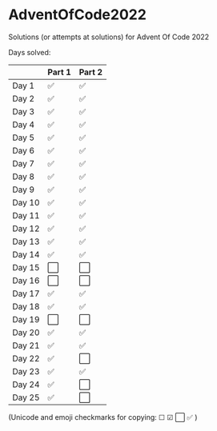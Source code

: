 # AdventOfCode2022
Solutions (or attempts at solutions) for Advent Of Code 2022


Days solved:

|      |Part 1|Part 2|
|------|-|-|
|Day  1|:white_check_mark:|:white_check_mark:|
|Day  2|:white_check_mark:|:white_check_mark:|
|Day  3|:white_check_mark:|:white_check_mark:|
|Day  4|:white_check_mark:|:white_check_mark:|
|Day  5|:white_check_mark:|:white_check_mark:|
|Day  6|:white_check_mark:|:white_check_mark:|
|Day  7|:white_check_mark:|:white_check_mark:|
|Day  8|:white_check_mark:|:white_check_mark:|
|Day  9|:white_check_mark:|:white_check_mark:|
|Day 10|:white_check_mark:|:white_check_mark:|
|Day 11|:white_check_mark:|:white_check_mark:|
|Day 12|:white_check_mark:|:white_check_mark:|
|Day 13|:white_check_mark:|:white_check_mark:|
|Day 14|:white_check_mark:|:white_check_mark:|
|Day 15|:white_large_square:|:white_large_square:|
|Day 16|:white_large_square:|:white_large_square:|
|Day 17|:white_check_mark:|:white_check_mark:|
|Day 18|:white_check_mark:|:white_check_mark:|
|Day 19|:white_large_square:|:white_large_square:|
|Day 20|:white_check_mark:|:white_check_mark:|
|Day 21|:white_check_mark:|:white_check_mark:|
|Day 22|:white_check_mark:|:white_large_square:|
|Day 23|:white_check_mark:|:white_check_mark:|
|Day 24|:white_check_mark:|:white_large_square:|
|Day 25|:white_check_mark:|:white_large_square:|


(Unicode and emoji checkmarks for copying: &#9744; &#9745; :white_large_square: :white_check_mark: )